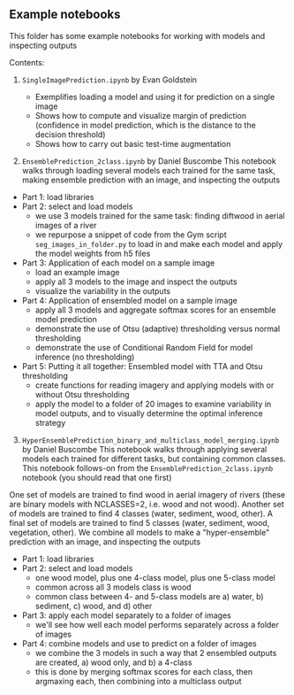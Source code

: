 ## Example notebooks

This folder has some example notebooks for working with models and inspecting outputs

Contents:

1. `SingleImagePrediction.ipynb` by Evan Goldstein
    - Exemplifies loading a model and using it for prediction on a single image
    - Shows how to compute and visualize margin of prediction (confidence in model prediction, which is the distance to the decision threshold)
    - Shows how to carry out basic test-time augmentation

2. `EnsemblePrediction_2class.ipynb` by Daniel Buscombe
This notebook walks through loading several models each trained for the same task, making ensemble prediction with an image, and inspecting the outputs

* Part 1: load libraries
* Part 2: select and load models
    * we use 3 models trained for the same task: finding diftwood in aerial images of a river
    * we repurpose a snippet of code from the Gym script `seg_images_in_folder.py` to load in and make each model and apply the model weights from h5 files
* Part 3: Application of each model on a sample image
    * load an example image
    * apply all 3 models to the image and inspect the outputs
    * visualize the variability in the outputs
* Part 4: Application of ensembled model on a sample image
    * apply all 3 models and aggregate softmax scores for an ensemble model prediction
    * demonstrate the use of Otsu (adaptive) thresholding versus normal thresholding
    * demonstrate the use of Conditional Random Field for model inference (no thresholding)
* Part 5: Putting it all together: Ensembled model with TTA and  Otsu thresholding
    * create functions for reading imagery and applying models with or without Otsu thresholding
    * apply the model to a folder of 20 images to examine variability in model outputs, and to visually determine the optimal inference strategy

3. `HyperEnsemblePrediction_binary_and_multiclass_model_merging.ipynb` by Daniel Buscombe
This notebook walks through applying several models each trained for different tasks, but containing common classes. This notebook follows-on from the `EnsemblePrediction_2class.ipynb` notebook (you should read that one first)

One set of models are trained to find wood in aerial imagery of rivers (these are binary models with NCLASSES=2, i.e. wood and not wood). Another set of models are trained to find 4 classes (water, sediment, wood, other). A final set of models are trained to find 5 classes (water, sediment, wood, vegetation, other). We combine all models to make a "hyper-ensemble" prediction with an image, and inspecting the outputs

* Part 1: load libraries
* Part 2: select and load models
    * one wood model, plus one 4-class model, plus one 5-class model
    * common across all 3 models class is wood
    * common class between 4- and 5-class models are a) water, b) sediment, c) wood, and d) other
* Part 3: apply each model separately to a folder of images
    * we'll see how well each model performs separately across a folder of images
* Part 4: combine models and use to predict on a folder of images
    * we combine the 3 models in such a way that 2 ensembled outputs are created, a) wood only, and b) a 4-class
    * this is done by merging softmax scores for each class, then argmaxing each, then combining into a multiclass output